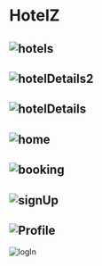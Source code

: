 # HotelZ
 

![hotels](https://user-images.githubusercontent.com/69232753/126010725-0993223f-f9ab-42cb-99df-3aef17123b38.PNG)
--
![hotelDetails2](https://user-images.githubusercontent.com/69232753/126010734-d68b8aca-5316-4b55-889c-b2a26b638979.PNG)
--
![hotelDetails](https://user-images.githubusercontent.com/69232753/126010766-c2eb71e7-c41b-47f4-9d31-8c0f0989e527.PNG)
--
![home](https://user-images.githubusercontent.com/69232753/126010782-921cb8e9-8844-41b9-8804-8a66c3f334f8.PNG)
--
![booking](https://user-images.githubusercontent.com/69232753/126010793-b8e3446a-2d0b-486e-bcf2-a6d533de89ca.PNG)
--
 
![signUp](https://user-images.githubusercontent.com/69232753/126010649-a7b0b742-86a2-4f95-8247-d8cced5a09db.PNG)
--
![Profile](https://user-images.githubusercontent.com/69232753/126010665-db591a14-5c90-476d-aca4-4bc4ecedb7dc.PNG)
--
![logIn](https://user-images.githubusercontent.com/69232753/126010688-664669b2-a6bb-4252-8966-b432c0355a7c.PNG)
